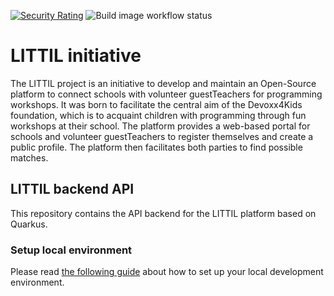 [![Security Rating](https://sonarcloud.io/api/project_badges/measure?project=littil-backend&metric=security_rating)](https://sonarcloud.io/summary/new_code?id=littil-backend)
![Build image workflow status](https://github.com/Devoxx4Kids-NPO/littil-backend/actions/workflows/publish-build-container.yml/badge.svg)

# LITTIL initiative

The LITTIL project is an initiative to develop and maintain an Open-Source platform to connect schools with volunteer
guestTeachers for programming workshops. It was born to facilitate the central aim of the Devoxx4Kids foundation, which
is to
acquaint children with programming through fun workshops at their school.
The platform provides a web-based portal for schools and volunteer guestTeachers to register themselves and create a
public
profile. The platform then facilitates both parties to find possible matches.

## LITTIL backend API

This repository contains the API backend for the LITTIL platform based on Quarkus.

### Setup local environment

Please
read [the following guide](https://devoxx4kids-npo.github.io/littil-documentation/platform/local-development/set-up-backend-environment/)
about how to set up your local development environment.
